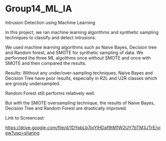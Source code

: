 # Group14_ML_IA
Intrusion Detection using Machine Learning

In this project, we ran machine learning algorithms and synthetic sampling techniques to classify and detect intrusions.

We used machine learning algorithms such as Naive Bayes, Decision tree and Random forest, and SMOTE for synthetic sampling of data. We performed the three ML algoithms once without
SMOTE and once with SMOTE and then compared the results.

Results:
Without any under/over-sampling techniques, Naive Bayes and Decision Tree have poor results, especially in R2L and U2R classes which are grossly undersampled.

Random Forest still performs relatively well.

But with the SMOTE oversampling technique, the results of Naive Bayes, Decision Tree and Random Forest are drastically improved.


Link to Screencast:

https://drive.google.com/file/d/1DYpbLb7piYlHDaf9tM1W2UY7bTM3JTrE/view?usp=sharing

